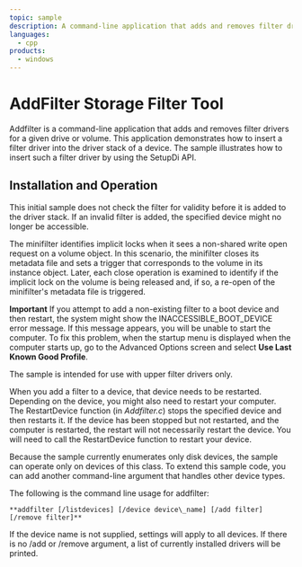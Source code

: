```yaml
---
topic: sample
description: A command-line application that adds and removes filter drivers for a given drive or volume.
languages:
  - cpp
products:
  - windows
---
```


<!---
    name: AddFilter Storage Filter Tool
    platform: Application
    language: cpp
    category: Storage
    description: A command-line application that adds and removes filter drivers for a given drive or volume.
    samplefwlink: http://go.microsoft.com/fwlink/p/?LinkId=617980
--->

# AddFilter Storage Filter Tool

Addfilter is a command-line application that adds and removes filter drivers for a given drive or volume. This application demonstrates how to insert a filter driver into the driver stack of a device. The sample illustrates how to insert such a filter driver by using the SetupDi API.

## Installation and Operation

This initial sample does not check the filter for validity before it is added to the driver stack. If an invalid filter is added, the specified device might no longer be accessible.

The minifilter identifies implicit locks when it sees a non-shared write open request on a volume object. In this scenario, the minifilter closes its metadata file and sets a trigger that corresponds to the volume in its instance object. Later, each close operation is examined to identify if the implicit lock on the volume is being released and, if so, a re-open of the minifilter's metadata file is triggered.

**Important** If you attempt to add a non-existing filter to a boot device and then restart, the system might show the INACCESSIBLE\_BOOT\_DEVICE error message. If this message appears, you will be unable to start the computer. To fix this problem, when the startup menu is displayed when the computer starts up, go to the Advanced Options screen and select **Use Last Known Good Profile**.

The sample is intended for use with upper filter drivers only.

When you add a filter to a device, that device needs to be restarted. Depending on the device, you might also need to restart your computer. The RestartDevice function (in *Addfilter.c*) stops the specified device and then restarts it. If the device has been stopped but not restarted, and the computer is restarted, the restart will not necessarily restart the device. You will need to call the RestartDevice function to restart your device.

Because the sample currently enumerates only disk devices, the sample can operate only on devices of this class. To extend this sample code, you can add another command-line argument that handles other device types.

The following is the command line usage for addfilter:

    **addfilter [/listdevices] [/device device\_name] [/add filter] [/remove filter]**

If the device name is not supplied, settings will apply to all devices. If there is no /add or /remove argument, a list of currently installed drivers will be printed.
